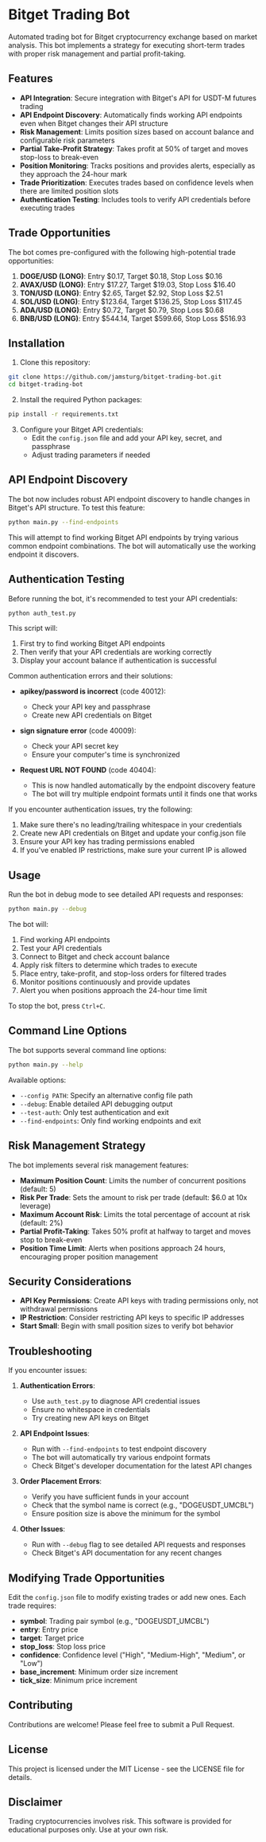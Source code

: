 # Bitget Trading Bot

Automated trading bot for Bitget cryptocurrency exchange based on market analysis. This bot implements a strategy for executing short-term trades with proper risk management and partial profit-taking.

## Features

- **API Integration**: Secure integration with Bitget's API for USDT-M futures trading
- **API Endpoint Discovery**: Automatically finds working API endpoints even when Bitget changes their API structure
- **Risk Management**: Limits position sizes based on account balance and configurable risk parameters
- **Partial Take-Profit Strategy**: Takes profit at 50% of target and moves stop-loss to break-even
- **Position Monitoring**: Tracks positions and provides alerts, especially as they approach the 24-hour mark
- **Trade Prioritization**: Executes trades based on confidence levels when there are limited position slots
- **Authentication Testing**: Includes tools to verify API credentials before executing trades

## Trade Opportunities

The bot comes pre-configured with the following high-potential trade opportunities:

1. **DOGE/USD (LONG)**: Entry $0.17, Target $0.18, Stop Loss $0.16
2. **AVAX/USD (LONG)**: Entry $17.27, Target $19.03, Stop Loss $16.40
3. **TON/USD (LONG)**: Entry $2.65, Target $2.92, Stop Loss $2.51
4. **SOL/USD (LONG)**: Entry $123.64, Target $136.25, Stop Loss $117.45
5. **ADA/USD (LONG)**: Entry $0.72, Target $0.79, Stop Loss $0.68
6. **BNB/USD (LONG)**: Entry $544.14, Target $599.66, Stop Loss $516.93

## Installation

1. Clone this repository:
```bash
git clone https://github.com/jamsturg/bitget-trading-bot.git
cd bitget-trading-bot
```

2. Install the required Python packages:
```bash
pip install -r requirements.txt
```

3. Configure your Bitget API credentials:
   - Edit the `config.json` file and add your API key, secret, and passphrase
   - Adjust trading parameters if needed

## API Endpoint Discovery

The bot now includes robust API endpoint discovery to handle changes in Bitget's API structure. To test this feature:

```bash
python main.py --find-endpoints
```

This will attempt to find working Bitget API endpoints by trying various common endpoint combinations. The bot will automatically use the working endpoint it discovers.

## Authentication Testing

Before running the bot, it's recommended to test your API credentials:

```bash
python auth_test.py
```

This script will:
1. First try to find working Bitget API endpoints
2. Then verify that your API credentials are working correctly
3. Display your account balance if authentication is successful

Common authentication errors and their solutions:

- **apikey/password is incorrect** (code 40012):
  - Check your API key and passphrase
  - Create new API credentials on Bitget

- **sign signature error** (code 40009):
  - Check your API secret key
  - Ensure your computer's time is synchronized

- **Request URL NOT FOUND** (code 40404):
  - This is now handled automatically by the endpoint discovery feature
  - The bot will try multiple endpoint formats until it finds one that works

If you encounter authentication issues, try the following:
1. Make sure there's no leading/trailing whitespace in your credentials
2. Create new API credentials on Bitget and update your config.json file
3. Ensure your API key has trading permissions enabled
4. If you've enabled IP restrictions, make sure your current IP is allowed

## Usage

Run the bot in debug mode to see detailed API requests and responses:

```bash
python main.py --debug
```

The bot will:
1. Find working API endpoints
2. Test your API credentials
3. Connect to Bitget and check account balance
4. Apply risk filters to determine which trades to execute
5. Place entry, take-profit, and stop-loss orders for filtered trades
6. Monitor positions continuously and provide updates
7. Alert you when positions approach the 24-hour time limit

To stop the bot, press `Ctrl+C`.

## Command Line Options

The bot supports several command line options:

```bash
python main.py --help
```

Available options:
- `--config PATH`: Specify an alternative config file path
- `--debug`: Enable detailed API debugging output
- `--test-auth`: Only test authentication and exit
- `--find-endpoints`: Only find working endpoints and exit

## Risk Management Strategy

The bot implements several risk management features:

- **Maximum Position Count**: Limits the number of concurrent positions (default: 5)
- **Risk Per Trade**: Sets the amount to risk per trade (default: $6.0 at 10x leverage)
- **Maximum Account Risk**: Limits the total percentage of account at risk (default: 2%)
- **Partial Profit-Taking**: Takes 50% profit at halfway to target and moves stop to break-even
- **Position Time Limit**: Alerts when positions approach 24 hours, encouraging proper position management

## Security Considerations

- **API Key Permissions**: Create API keys with trading permissions only, not withdrawal permissions
- **IP Restriction**: Consider restricting API keys to specific IP addresses
- **Start Small**: Begin with small position sizes to verify bot behavior

## Troubleshooting

If you encounter issues:

1. **Authentication Errors**:
   - Use `auth_test.py` to diagnose API credential issues
   - Ensure no whitespace in credentials
   - Try creating new API keys on Bitget

2. **API Endpoint Issues**:
   - Run with `--find-endpoints` to test endpoint discovery
   - The bot will automatically try various endpoint formats
   - Check Bitget's developer documentation for the latest API changes

3. **Order Placement Errors**:
   - Verify you have sufficient funds in your account
   - Check that the symbol name is correct (e.g., "DOGEUSDT_UMCBL")
   - Ensure position size is above the minimum for the symbol

4. **Other Issues**:
   - Run with `--debug` flag to see detailed API requests and responses
   - Check Bitget's API documentation for any recent changes

## Modifying Trade Opportunities

Edit the `config.json` file to modify existing trades or add new ones. Each trade requires:

- **symbol**: Trading pair symbol (e.g., "DOGEUSDT_UMCBL")
- **entry**: Entry price
- **target**: Target price
- **stop_loss**: Stop loss price
- **confidence**: Confidence level ("High", "Medium-High", "Medium", or "Low")
- **base_increment**: Minimum order size increment
- **tick_size**: Minimum price increment

## Contributing

Contributions are welcome! Please feel free to submit a Pull Request.

## License

This project is licensed under the MIT License - see the LICENSE file for details.

## Disclaimer

Trading cryptocurrencies involves risk. This software is provided for educational purposes only. Use at your own risk.
